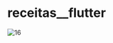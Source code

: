 # receitas__flutter

![16](https://github.com/9reis/receitas__flutter/assets/106397008/7ef4d14d-f2f7-4955-b885-fb68c410f41e)

